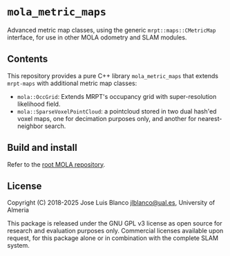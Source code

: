 # `mola_metric_maps`
Advanced metric map classes, using the generic `mrpt::maps::CMetricMap` interface,
for use in other MOLA odometry and SLAM modules.

## Contents
This repository provides a pure C++ library `mola_metric_maps` that extends
`mrpt-maps` with additional metric map classes:

- `mola::OccGrid`: Extends MRPT's occupancy grid with super-resolution likelihood field.
- `mola::SparseVoxelPointCloud`: a pointcloud stored in two dual hash'ed voxel maps,
  one for decimation purposes only, and another for nearest-neighbor search.

## Build and install
Refer to the [root MOLA repository](https://github.com/MOLAorg/mola).

## License
Copyright (C) 2018-2025 Jose Luis Blanco <jlblanco@ual.es>, University of Almeria

This package is released under the GNU GPL v3 license as open source for research
and evaluation purposes only. Commercial licenses available upon request, for this
package alone or in combination with the complete SLAM system.
